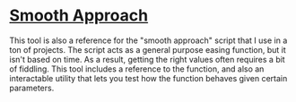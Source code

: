 # [Smooth Approach](https://topheranselmo.com/tools/#/smooth-approach)

This tool is also a reference for the "smooth approach" script that I use in a ton of projects. The script acts as a general purpose easing function, but it isn't based on time. As a result, getting the right values often requires a bit of fiddling. This tool includes a reference to the function, and also an interactable utility that lets you test how the function behaves given certain parameters.